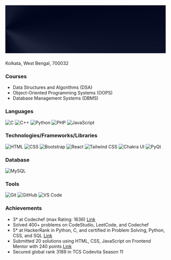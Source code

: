 ## <img src="header.gif" alt="Header Image"/>

Kolkata, West Bengal, 700032

### Courses

- Data Structures and Algorithms (DSA)
- Object-Oriented Programming Systems (OOPS)
- Database Management Systems (DBMS)

### Languages

![C](https://img.shields.io/badge/-C-000?&logo=C)
![C++](https://img.shields.io/badge/-C++-000?&logo=c%2b%2b&logoColor=00599C)
![Python](https://img.shields.io/badge/-Python-000?&logo=Python)
![PHP](https://img.shields.io/badge/-PHP-000?&logo=PHP)
![JavaScript](https://img.shields.io/badge/-JavaScript-000?&logo=JavaScript)

### Technologies/Frameworks/Libraries

![HTML](https://img.shields.io/badge/-HTML-000?&logo=HTML5)
![CSS](https://img.shields.io/badge/-CSS-000?&logo=CSS3&logoColor=1572B6)
![Bootstrap](https://img.shields.io/badge/-Bootstrap-000?&logo=Bootstrap)
![React](https://img.shields.io/badge/-React-000?&logo=React)
![Tailwind CSS](https://img.shields.io/badge/-Tailwind%20CSS-000?&logo=Tailwind%20CSS)
![Chakra UI](https://img.shields.io/badge/-Chakra%20UI-000?&logo=Chakra%20UI)
![PyQt](https://img.shields.io/badge/-PyQt-000?&logo=Qt)

### Database

![MySQL](https://img.shields.io/badge/-MySQL-000?&logo=MySQL)

### Tools

![Git](https://img.shields.io/badge/-Git-000?&logo=Git)
![GitHub](https://img.shields.io/badge/-GitHub-000?&logo=GitHub)
![VS Code](https://img.shields.io/badge/-VS%20Code-000?&logo=Visual-Studio-Code)

### Achievements

- 3* at Codechef (max Rating: 1636) [Link](https://www.codechef.com/users/s_o_u)
- Solved 400+ problems on CodeStudio, LeetCode, and Codechef
- 5* at HackerRank in Python, C, and certified in Problem Solving, Python, CSS, and SQL [Link](https://www.hackerrank.com/artistoflight)
- Submitted 20 solutions using HTML, CSS, JavaScript on Frontend Mentor with 240 points [Link](https://www.frontendmentor.io/profile/artistoflight)
- Secured global rank 3189 in TCS Codevita Season 11
